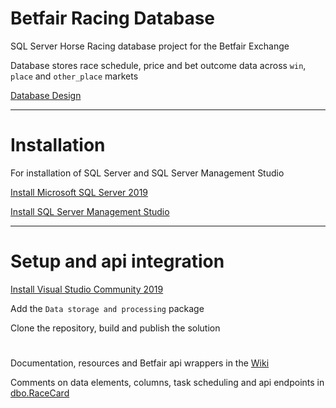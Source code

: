 # Betfair Racing Database

SQL Server Horse Racing database project for the Betfair Exchange

Database stores race schedule, price and bet outcome data across `win`, `place` and `other_place` markets

[Database Design](https://github.com/Deruzala/Betfair-Racing-Database/wiki/Database-Design)

***
# Installation

For installation of SQL Server and SQL Server Management Studio

[Install Microsoft SQL Server 2019](https://www.microsoft.com/en-gb/sql-server/sql-server-downloads)

[Install SQL Server Management Studio](https://docs.microsoft.com/en-us/sql/ssms/download-sql-server-management-studio-ssms?redirectedfrom=MSDN&view=sql-server-ver15)

***

# Setup and api integration

[Install Visual Studio Community 2019](https://visualstudio.microsoft.com/downloads/)

Add the `Data storage and processing` package

Clone the repository, build and publish the solution
#

Documentation, resources and Betfair api wrappers in the [Wiki](https://github.com/Deruzala/Betfair-Racing-Database/wiki)

Comments on data elements, columns, task scheduling and api endpoints in [dbo.RaceCard](https://github.com/Deruzala/Betfair-Racing-Database/blob/main/HorseRacing/dbo/Tables/RaceCard.sql)




